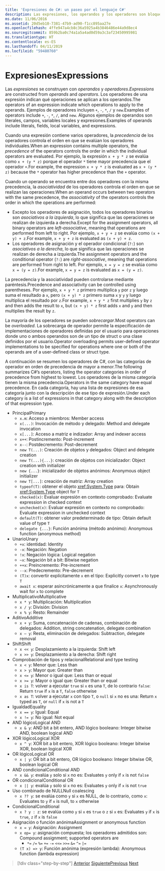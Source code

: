 ```yaml
---
title: 'Expresiones de C#: un paseo por el lenguaje C#'
description: Las expresiones, los operandos y los operadores son bloques de construcción del lenguaje C#.
ms.date: 11/06/2016
ms.assetid: 20d5eb10-7381-47b9-ad90-f1cc895aa27e
ms.openlocfilehash: 4ffe947a4cb8c36a5925a4b3846486e44a9d8ec4
ms.sourcegitcommit: 859b2ba0c74a1a5a4ad0d59a3c3af23450995981
ms.translationtype: HT
ms.contentlocale: es-ES
ms.lasthandoff: 04/11/2019
ms.locfileid: "59480760"
---
```

# <a name="expressions"></a><span data-ttu-id="6d246-103">Expresiones</span><span class="sxs-lookup"><span data-stu-id="6d246-103">Expressions</span></span>

<span data-ttu-id="6d246-104">Las *expresiones* se construyen con *operandos* y *operadores*.</span><span class="sxs-lookup"><span data-stu-id="6d246-104">*Expressions* are constructed from *operands* and *operators*.</span></span> <span data-ttu-id="6d246-105">Los operadores de una expresión indican qué operaciones se aplican a los operandos.</span><span class="sxs-lookup"><span data-stu-id="6d246-105">The operators of an expression indicate which operations to apply to the operands.</span></span> <span data-ttu-id="6d246-106">Ejemplos de operadores incluyen `+`, `-`, `*`, `/` y `new`.</span><span class="sxs-lookup"><span data-stu-id="6d246-106">Examples of operators include `+`, `-`, `*`, `/`, and `new`.</span></span> <span data-ttu-id="6d246-107">Algunos ejemplos de operandos son literales, campos, variables locales y expresiones.</span><span class="sxs-lookup"><span data-stu-id="6d246-107">Examples of operands include literals, fields, local variables, and expressions.</span></span>

<span data-ttu-id="6d246-108">Cuando una expresión contiene varios operadores, la *precedencia* de los operadores controla el orden en que se evalúan los operadores individuales.</span><span class="sxs-lookup"><span data-stu-id="6d246-108">When an expression contains multiple operators, the *precedence* of the operators controls the order in which the individual operators are evaluated.</span></span> <span data-ttu-id="6d246-109">Por ejemplo, la expresión `x + y * z` se evalúa como `x + (y * z)` porque el operador `*` tiene mayor precedencia que el operador `+`.</span><span class="sxs-lookup"><span data-stu-id="6d246-109">For example, the expression `x + y * z` is evaluated as `x + (y * z)` because the `*` operator has higher precedence than the `+` operator.</span></span>

<span data-ttu-id="6d246-110">Cuando un operando se encuentra entre dos operadores con la misma precedencia, la *asociatividad* de los operadores controla el orden en que se realizan las operaciones:</span><span class="sxs-lookup"><span data-stu-id="6d246-110">When an operand occurs between two operators with the same precedence, the *associativity* of the operators controls the order in which the operations are performed:</span></span>

* <span data-ttu-id="6d246-111">Excepto los operadores de asignación, todos los operadores binarios son *asociativos a la izquierda*, lo que significa que las operaciones se realizan de izquierda a derecha.</span><span class="sxs-lookup"><span data-stu-id="6d246-111">Except for the assignment operators, all binary operators are *left-associative*, meaning that operations are performed from left to right.</span></span> <span data-ttu-id="6d246-112">Por ejemplo, `x + y + z` se evalúa como `(x + y) + z`.</span><span class="sxs-lookup"><span data-stu-id="6d246-112">For example, `x + y + z` is evaluated as `(x + y) + z`.</span></span>
* <span data-ttu-id="6d246-113">Los operadores de asignación y el operador condicional (`?:`) son *asociativos a la derecha*, lo que significa que las operaciones se realizan de derecha a izquierda.</span><span class="sxs-lookup"><span data-stu-id="6d246-113">The assignment operators and the conditional operator (`?:`) are *right-associative*, meaning that operations are performed from right to left.</span></span> <span data-ttu-id="6d246-114">Por ejemplo, `x = y = z` se evalúa como `x = (y = z)`.</span><span class="sxs-lookup"><span data-stu-id="6d246-114">For example, `x = y = z` is evaluated as `x = (y = z)`.</span></span>

<span data-ttu-id="6d246-115">La precedencia y la asociatividad pueden controlarse mediante paréntesis.</span><span class="sxs-lookup"><span data-stu-id="6d246-115">Precedence and associativity can be controlled using parentheses.</span></span> <span data-ttu-id="6d246-116">Por ejemplo, `x + y * z` primero multiplica `y` por `z` y luego suma el resultado a `x`, pero `(x + y) * z` primero suma `x` y `y` y luego multiplica el resultado por `z`.</span><span class="sxs-lookup"><span data-stu-id="6d246-116">For example, `x + y * z` first multiplies `y` by `z` and then adds the result to `x`, but `(x + y) * z` first adds `x` and `y` and then multiplies the result by `z`.</span></span>

<span data-ttu-id="6d246-117">La mayoría de los operadores se pueden *sobrecargar*.</span><span class="sxs-lookup"><span data-stu-id="6d246-117">Most operators can be *overloaded*.</span></span> <span data-ttu-id="6d246-118">La sobrecarga de operador permite la especificación de implementaciones de operadores definidas por el usuario para operaciones donde uno o ambos operandos son de un tipo de struct o una clase definidos por el usuario.</span><span class="sxs-lookup"><span data-stu-id="6d246-118">Operator overloading permits user-defined operator implementations to be specified for operations where one or both of the operands are of a user-defined class or struct type.</span></span>

<span data-ttu-id="6d246-119">A continuación se resumen los operadores de C#, con las categorías de operador en orden de precedencia de mayor a menor.</span><span class="sxs-lookup"><span data-stu-id="6d246-119">The following summarizes C#’s operators, listing the operator categories in order of precedence from highest to lowest.</span></span> <span data-ttu-id="6d246-120">Los operadores de la misma categoría tienen la misma precedencia.</span><span class="sxs-lookup"><span data-stu-id="6d246-120">Operators in the same category have equal precedence.</span></span> <span data-ttu-id="6d246-121">En cada categoría, hay una lista de expresiones de esa categoría junto con la descripción de ese tipo de expresión.</span><span class="sxs-lookup"><span data-stu-id="6d246-121">Under each category is a list of expressions in that category along with the description of that expression type.</span></span>

* <span data-ttu-id="6d246-122">Principal</span><span class="sxs-lookup"><span data-stu-id="6d246-122">Primary</span></span>
  - `x.m`<span data-ttu-id="6d246-123">: Acceso a miembros</span><span class="sxs-lookup"><span data-stu-id="6d246-123">: Member access</span></span>
  - `x(...)`<span data-ttu-id="6d246-124">: Invocación de método y delegado</span><span class="sxs-lookup"><span data-stu-id="6d246-124">: Method and delegate invocation</span></span>
  - `x[...]`<span data-ttu-id="6d246-125">: Acceso a matriz e indizador</span><span class="sxs-lookup"><span data-stu-id="6d246-125">: Array and indexer access</span></span>
  - `x++`<span data-ttu-id="6d246-126">: Postincremento</span><span class="sxs-lookup"><span data-stu-id="6d246-126">: Post-increment</span></span>
  - `x--`<span data-ttu-id="6d246-127">: Postdecremento</span><span class="sxs-lookup"><span data-stu-id="6d246-127">: Post-decrement</span></span>
  - `new T(...)`<span data-ttu-id="6d246-128">: Creación de objetos y delegados</span><span class="sxs-lookup"><span data-stu-id="6d246-128">: Object and delegate creation</span></span>
  - `new T(...){...}`<span data-ttu-id="6d246-129">: creación de objetos con inicializador</span><span class="sxs-lookup"><span data-stu-id="6d246-129">: Object creation with initializer</span></span>
  - `new {...}`<span data-ttu-id="6d246-130">:  inicializador de objetos anónimos</span><span class="sxs-lookup"><span data-stu-id="6d246-130">:  Anonymous object initializer</span></span>
  - `new T[...]`<span data-ttu-id="6d246-131">: creación de matriz</span><span class="sxs-lookup"><span data-stu-id="6d246-131">: Array creation</span></span>
  - `typeof(T)`<span data-ttu-id="6d246-132">: obtener el objeto <xref:System.Type> para</span><span class="sxs-lookup"><span data-stu-id="6d246-132">: Obtain <xref:System.Type> object for</span></span> `T`
  - `checked(x)`<span data-ttu-id="6d246-133">: Evaluar expresión en contexto comprobado</span><span class="sxs-lookup"><span data-stu-id="6d246-133">: Evaluate expression in checked context</span></span>
  - `unchecked(x)`<span data-ttu-id="6d246-134">: Evaluar expresión en contexto no comprobado</span><span class="sxs-lookup"><span data-stu-id="6d246-134">: Evaluate expression in unchecked context</span></span>
  - `default(T)`<span data-ttu-id="6d246-135">: obtener valor predeterminado de tipo</span><span class="sxs-lookup"><span data-stu-id="6d246-135">: Obtain default value of type</span></span> `T`
  - `delegate {...}`<span data-ttu-id="6d246-136">: Función anónima (método anónimo)</span><span class="sxs-lookup"><span data-stu-id="6d246-136">: Anonymous function (anonymous method)</span></span>
* <span data-ttu-id="6d246-137">Unario</span><span class="sxs-lookup"><span data-stu-id="6d246-137">Unary</span></span>
  - `+x`<span data-ttu-id="6d246-138">: identidad</span><span class="sxs-lookup"><span data-stu-id="6d246-138">: Identity</span></span>
  - `-x`<span data-ttu-id="6d246-139">: Negación</span><span class="sxs-lookup"><span data-stu-id="6d246-139">: Negation</span></span>
  - `!x`<span data-ttu-id="6d246-140">: Negación lógica</span><span class="sxs-lookup"><span data-stu-id="6d246-140">: Logical negation</span></span>
  - `~x`<span data-ttu-id="6d246-141">: Negación bit a bit</span><span class="sxs-lookup"><span data-stu-id="6d246-141">: Bitwise negation</span></span>
  - `++x`<span data-ttu-id="6d246-142">: Preincremento</span><span class="sxs-lookup"><span data-stu-id="6d246-142">: Pre-increment</span></span>
  - `--x`<span data-ttu-id="6d246-143">: Predecremento</span><span class="sxs-lookup"><span data-stu-id="6d246-143">: Pre-decrement</span></span>
  - `(T)x`<span data-ttu-id="6d246-144">: convertir explícitamente `x` en el tipo</span><span class="sxs-lookup"><span data-stu-id="6d246-144">: Explicitly convert `x` to type</span></span> `T`
  - `await x`<span data-ttu-id="6d246-145">: esperar asincrónicamente a que finalice `x`</span><span class="sxs-lookup"><span data-stu-id="6d246-145">: Asynchronously wait for `x` to complete</span></span>
* <span data-ttu-id="6d246-146">Multiplicativo</span><span class="sxs-lookup"><span data-stu-id="6d246-146">Multiplicative</span></span>
  - `x * y`<span data-ttu-id="6d246-147">: Multiplicación</span><span class="sxs-lookup"><span data-stu-id="6d246-147">: Multiplication</span></span>
  - `x / y`<span data-ttu-id="6d246-148">: División</span><span class="sxs-lookup"><span data-stu-id="6d246-148">: Division</span></span>
  - `x % y`<span data-ttu-id="6d246-149">: Resto</span><span class="sxs-lookup"><span data-stu-id="6d246-149">: Remainder</span></span>
* <span data-ttu-id="6d246-150">Aditivo</span><span class="sxs-lookup"><span data-stu-id="6d246-150">Additive</span></span>
  - `x + y`<span data-ttu-id="6d246-151">: Suma, concatenación de cadenas, combinación de delegados</span><span class="sxs-lookup"><span data-stu-id="6d246-151">: Addition, string concatenation, delegate combination</span></span>
  - `x – y`<span data-ttu-id="6d246-152">: Resta, eliminación de delegados</span><span class="sxs-lookup"><span data-stu-id="6d246-152">: Subtraction, delegate removal</span></span>
* <span data-ttu-id="6d246-153">Shift</span><span class="sxs-lookup"><span data-stu-id="6d246-153">Shift</span></span>
  - `x << y`<span data-ttu-id="6d246-154">: Desplazamiento a la izquierda</span><span class="sxs-lookup"><span data-stu-id="6d246-154">: Shift left</span></span>
  - `x >> y`<span data-ttu-id="6d246-155">: Desplazamiento a la derecha</span><span class="sxs-lookup"><span data-stu-id="6d246-155">: Shift right</span></span>
* <span data-ttu-id="6d246-156">Comprobación de tipos y relacional</span><span class="sxs-lookup"><span data-stu-id="6d246-156">Relational and type testing</span></span>
  - `x < y`<span data-ttu-id="6d246-157">: Menor que</span><span class="sxs-lookup"><span data-stu-id="6d246-157">: Less than</span></span>
  - `x > y`<span data-ttu-id="6d246-158">: Mayor que</span><span class="sxs-lookup"><span data-stu-id="6d246-158">: Greater than</span></span>
  - `x <= y`<span data-ttu-id="6d246-159">: Menor o igual que</span><span class="sxs-lookup"><span data-stu-id="6d246-159">: Less than or equal</span></span>
  - `x >= y`<span data-ttu-id="6d246-160">: Mayor o igual que</span><span class="sxs-lookup"><span data-stu-id="6d246-160">: Greater than or equal</span></span>
  - `x is T`<span data-ttu-id="6d246-161">: volver a ejecutar `true` si `x` es una `T`, de lo contrario `false`</span><span class="sxs-lookup"><span data-stu-id="6d246-161">: Return `true` if `x` is a `T`, `false` otherwise</span></span>
  - `x as T`<span data-ttu-id="6d246-162">: volver a ejecutar `x` con tipo `T`, o `null` si `x` no es una</span><span class="sxs-lookup"><span data-stu-id="6d246-162">: Return `x` typed as `T`, or `null` if `x` is not a</span></span> `T`
* <span data-ttu-id="6d246-163">Igualdad</span><span class="sxs-lookup"><span data-stu-id="6d246-163">Equality</span></span>
  - `x == y`<span data-ttu-id="6d246-164">: Igual</span><span class="sxs-lookup"><span data-stu-id="6d246-164">: Equal</span></span>
  - `x != y`<span data-ttu-id="6d246-165">: No igual</span><span class="sxs-lookup"><span data-stu-id="6d246-165">: Not equal</span></span>
* <span data-ttu-id="6d246-166">AND lógico</span><span class="sxs-lookup"><span data-stu-id="6d246-166">Logical AND</span></span>
  - `x & y`<span data-ttu-id="6d246-167">: AND bit a bit entero, AND lógico booleano</span><span class="sxs-lookup"><span data-stu-id="6d246-167">: Integer bitwise AND, boolean logical AND</span></span>
* <span data-ttu-id="6d246-168">XOR lógico</span><span class="sxs-lookup"><span data-stu-id="6d246-168">Logical XOR</span></span>
  - `x ^ y`<span data-ttu-id="6d246-169">: XOR bit a bit entero, XOR lógico booleano</span><span class="sxs-lookup"><span data-stu-id="6d246-169">: Integer bitwise XOR, boolean logical XOR</span></span>
* <span data-ttu-id="6d246-170">OR lógico</span><span class="sxs-lookup"><span data-stu-id="6d246-170">Logical OR</span></span>
  - `x | y`<span data-ttu-id="6d246-171">: OR bit a bit entero, OR lógico booleano</span><span class="sxs-lookup"><span data-stu-id="6d246-171">: Integer bitwise OR, boolean logical OR</span></span>
* <span data-ttu-id="6d246-172">AND condicional</span><span class="sxs-lookup"><span data-stu-id="6d246-172">Conditional AND</span></span>
  - `x && y`<span data-ttu-id="6d246-173">: evalúa `y` solo si `x` no es</span><span class="sxs-lookup"><span data-stu-id="6d246-173">: Evaluates `y` only if `x` is not</span></span> `false`
* <span data-ttu-id="6d246-174">OR condicional</span><span class="sxs-lookup"><span data-stu-id="6d246-174">Conditional OR</span></span>
  - `x || y`<span data-ttu-id="6d246-175">: evalúa `y` solo si `x` no es</span><span class="sxs-lookup"><span data-stu-id="6d246-175">: Evaluates `y` only if `x` is not</span></span> `true`
* <span data-ttu-id="6d246-176">Uso combinado de NULL</span><span class="sxs-lookup"><span data-stu-id="6d246-176">Null coalescing</span></span>
  - `x ?? y`<span data-ttu-id="6d246-177">: se evalúa como `y` si `x` es NULL, de lo contrario, como `x`</span><span class="sxs-lookup"><span data-stu-id="6d246-177">: Evaluates to `y` if `x` is null, to `x` otherwise</span></span>
* <span data-ttu-id="6d246-178">Condicional</span><span class="sxs-lookup"><span data-stu-id="6d246-178">Conditional</span></span>
  - `x ? y : z`<span data-ttu-id="6d246-179">: se evalúa como `y` si `x` es `true` o `z` si `x` es</span><span class="sxs-lookup"><span data-stu-id="6d246-179">: Evaluates `y` if `x` is `true`, `z` if `x` is</span></span> `false`
* <span data-ttu-id="6d246-180">Asignación o función anónima</span><span class="sxs-lookup"><span data-stu-id="6d246-180">Assignment or anonymous function</span></span>
  - `x = y`<span data-ttu-id="6d246-181">: Asignación</span><span class="sxs-lookup"><span data-stu-id="6d246-181">: Assignment</span></span>
  - `x op= y`<span data-ttu-id="6d246-182">: asignación compuesta; los operadores admitidos son</span><span class="sxs-lookup"><span data-stu-id="6d246-182">: Compound assignment; supported operators are</span></span>
    - `*=`   `/=`   `%=`   `+=`   `-=`   `<<=`   `>>=`   `&=`  `^=`  `|=`
  - `(T x) => y`<span data-ttu-id="6d246-183">: Función anónima (expresión lambda)</span><span class="sxs-lookup"><span data-stu-id="6d246-183">: Anonymous function (lambda expression)</span></span>

> [!div class="step-by-step"]
> <span data-ttu-id="6d246-184">[Anterior](types-and-variables.md)
> [Siguiente](statements.md)</span><span class="sxs-lookup"><span data-stu-id="6d246-184">[Previous](types-and-variables.md)
[Next](statements.md)</span></span>
